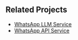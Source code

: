 ## Related Projects
- [WhatsApp LLM Service](https://github.com/mkhmtolzhas/WhatsAppLLM)
- [WhatsApp API Service](https://github.com/mkhmtolzhas/WhatsAppAPI)
